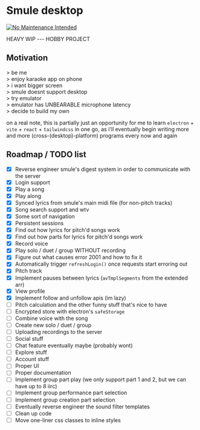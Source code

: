 # Smule desktop

[![No Maintenance Intended](http://unmaintained.tech/badge.svg)](http://unmaintained.tech/)

HEAVY WIP --- HOBBY PROJECT

## Motivation

<p>
> be me <br/>
> enjoy karaoke app on phone <br/>
> i want bigger screen <br/>
> smule doesnt support desktop <br/>
> try emulator <br/>
> emulator has UNBEARABLE microphone latency <br/>
> decide to build my own
</p>

on a real note, this is partially just an opportunity for me to learn `electron` + `vite` + `react` + `tailwindcss` in one go, as i'll eventually begin writing more and more (cross-(desktop)-platform) programs every now and again

## Roadmap / TODO list

- [x] Reverse engineer smule's digest system in order to communicate with the server
- [x] Login support
- [x] Play a song
- [x] Play along
- [x] Synced lyrics from smule's main midi file (for non-pitch tracks)
- [x] Song search support and wtv
- [x] Some sort of navigation
- [x] Persistent sessions
- [x] Find out how lyrics for pitch'd songs work
- [x] Find out how parts for lyrics for pitch'd songs work
- [x] Record voice
- [x] Play solo / duet / group WITHOUT recording
- [x] Figure out what causes error 2001 and how to fix it
- [x] Automatically trigger `refreshLogin()` once requests start erroring out
- [x] Pitch track
- [x] Implement pauses between lyrics (`avTmplSegments` from the extended arr)
- [x] View profile
- [x] Implement follow and unfollow apis (im lazy)
- [ ] Pitch calculation and the other funny stuff that's nice to have
- [ ] Encrypted store with electron's `safeStorage`
- [ ] Combine voice with the song
- [ ] Create new solo / duet / group
- [ ] Uploading recordings to the server
- [ ] Social stuff
- [ ] Chat feature eventually maybe (probably wont)
- [ ] Explore stuff
- [ ] Account stuff
- [ ] Proper UI
- [ ] Proper documentation
- [ ] Implement group part play (we only support part 1 and 2, but we can have up to 8 iirc)
- [ ] Implement group performance part selection
- [ ] Implement group creation part selection
- [ ] Eventually reverse engineer the sound filter templates
- [ ] Clean up code
- [ ] Move one-liner css classes to inline styles
